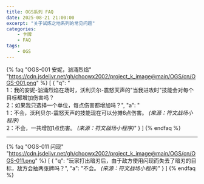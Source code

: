 ```yaml
---
title: OGS系列 FAQ
date: 2025-08-21 21:00:00
excerpt: "关于试炼之地系列的常见问题"
categories:
    - 卡牌
    - FAQ
tags:
    - OGS
---
```


{% faq "OGS-001 安妮，汹涌烈焰" "https://cdn.jsdelivr.net/gh/choowx2002/project_k_image@main/OGS/cn/OGS-001.png" %}
[
  {
    "q": "<br>1：我的安妮-汹涌烈焰在场时，沃利贝尔-震怒天声的\"当我进攻时\"技能会对每个目标都增加伤害吗？<br>2：如果我只选择一个单位，每点伤害都增加吗？",
    "a": "<br>1：不会，沃利贝尔-震怒天声的技能现在可以分摊6点伤害。 <em>(来源：符文战场小程序)</em><br>2：不会，一共增加1点伤害。 <em>(来源：符文战场小程序)</em>"
  }
]
{% endfaq %}


***

{% faq "OGS-011 闪现" "https://cdn.jsdelivr.net/gh/choowx2002/project_k_image@main/OGS/cn/OGS-011.png" %}
[
  {
    "q": "玩家打出暗刃后，由于敌方使用闪现而失去了暗刃的目标，敌方会抽两张牌吗？",
    "a": "不会。 <em>(来源：符文战场小程序)</em>"
  }
]
{% endfaq %}
